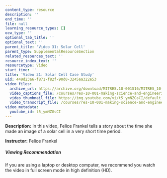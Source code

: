 ```yaml
---
content_type: resource
description: ''
end_time: ''
file: null
learning_resource_types: []
ocw_type: ''
optional_tab_title: ''
optional_text: ''
parent_title: 'Video 31: Solar Cell'
parent_type: SupplementalResourceSection
related_resources_text: ''
resource_index_text: ''
resourcetype: Video
start_time: ''
title: 'Video 31: Solar Cell Case Study'
uid: 449d23a6-f871-f82f-90d0-3245aa322e53
video_files:
  archive_url: https://archive.org/download/MITRES.10-001S16/MITRES_10-001S16_Track36_300k.mp4
  video_captions_file: /courses/res-10-001-making-science-and-engineering-pictures-a-practical-guide-to-presenting-your-work-spring-2016/da3507395da0573e838946c6937000a6_t5_ymNZGsCI.vtt
  video_thumbnail_file: https://img.youtube.com/vi/t5_ymNZGsCI/default.jpg
  video_transcript_file: /courses/res-10-001-making-science-and-engineering-pictures-a-practical-guide-to-presenting-your-work-spring-2016/c88bb54cfd38da9d8dc2af98d14d8887_t5_ymNZGsCI.pdf
video_metadata:
  youtube_id: t5_ymNZGsCI
---
```


**Description:** In this video, Felice Frankel tells a story about the time she made an image of a solar cell in a very short time period.

**Instructor:** Felice Frankel

##### Viewing Recommendation

If you are using a laptop or desktop computer, we recommend you watch the video in full screen mode in high definition (HD).



